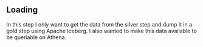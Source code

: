 ## Loading

In this step I only want to get the data from the silver step and dump it in a gold step using Apache Iceberg. I also wanted to make this data available to be queriable on Athena.
